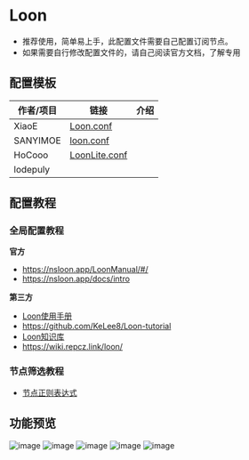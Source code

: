# Loon
- 推荐使用，简单易上手，此配置文件需要自己配置订阅节点。
- 如果需要自行修改配置文件的，请自己阅读官方文档，了解专用

## 配置模板

| 作者/项目    | 链接                                                                                                              | 介绍  |
| -------- | --------------------------------------------------------------------------------------------------------------- | --- |
| XiaoE    | [Loon.conf](https://raw.githubusercontent.com/LaolunsiG/XiaoE_PCR/main/Config_File/Loon/Config/XiaoE_Loon.conf) |     |
| SANYIMOE | [loon.conf](https://github.com/SANYIMOE/Quan_Shado_Conf/blob/master/conf/loon.conf)                             |     |
| HoCooo   | [LoonLite.conf](https://github.com/HoCooo/Loon/blob/main/LoonLite.conf)                                         |     |
| lodepuly |                                                                                                                 |     |

## 配置教程

### 全局配置教程
**官方**
- https://nsloon.app/LoonManual/#/
- https://nsloon.app/docs/intro

**第三方**
- [Loon使用手册](https://coffee-elderberry-22b.notion.site/Loon-71747252d5054551a8cd10924064899c)
- https://github.com/KeLee8/Loon-tutorial
- [Loon知识库](https://getupnote.com/share/notes/zSn1ShBmzNYISKcTgjXE5oHMrNf2/b6047d8b-621c-44af-bfa6-a28d35bcf928)
- https://wiki.repcz.link/loon/

### 节点筛选教程
- [节点正则表达式](https://github.com/LaolunsiG/XiaoE_PCR/blob/main/Config_File/%E8%8A%82%E7%82%B9%E7%9A%84%E6%AD%A3%E5%88%99%E8%A1%A8%E8%BE%BE%E5%BC%8F.md)

## 功能预览
![image](https://github.com/LaolunsiG/PCR/blob/main/Config_File/Loon/Pictures/1.jpg?raw=true)
![image](https://github.com/LaolunsiG/PCR/blob/main/Config_File/Loon/Pictures/2.jpg?raw=true)
![image](https://github.com/LaolunsiG/PCR/blob/main/Config_File/Loon/Pictures/3.jpg?raw=true)
![image](https://github.com/LaolunsiG/PCR/blob/main/Config_File/Loon/Pictures/4.jpg?raw=true)
![image](https://github.com/LaolunsiG/PCR/blob/main/Config_File/Loon/Pictures/5.jpg?raw=true)



